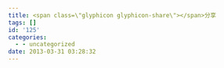 ```yaml
---
title: <span class=\"glyphicon glyphicon-share\"></span>分享
tags: []
id: '125'
categories:
  - - uncategorized
date: 2013-03-31 03:28:32
---
```

